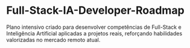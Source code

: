 # Full-Stack-IA-Developer-Roadmap
Plano intensivo criado para desenvolver competências de Full-Stack e Inteligência Artificial aplicadas a projetos reais, reforçando habilidades valorizadas no mercado remoto atual.
